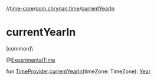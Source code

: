 //[time-core](../../index.md)/[com.chrynan.time](index.md)/[currentYearIn](current-year-in.md)

# currentYearIn

[common]\

@[ExperimentalTime](https://kotlinlang.org/api/latest/jvm/stdlib/kotlin.time/-experimental-time/index.html)

fun [TimeProvider](-time-provider/index.md).[currentYearIn](current-year-in.md)(timeZone: TimeZone): [Year](-year/index.md)
